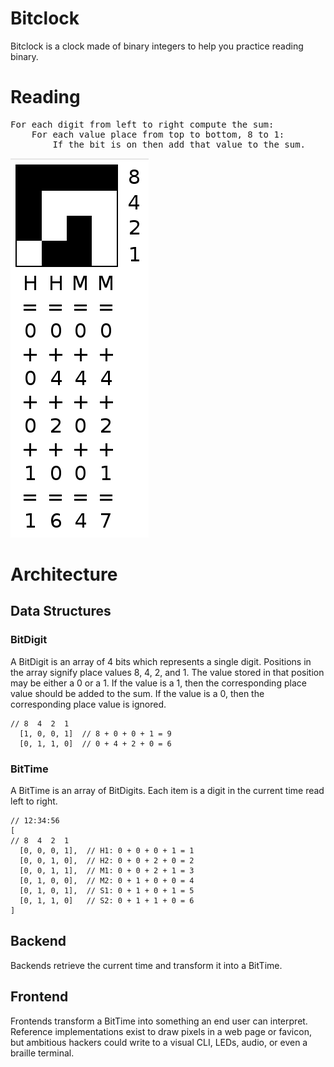 # Bitclock
Bitclock is a clock made of binary integers to help you practice reading binary.

# Reading
<pre>
For each digit from left to right compute the sum:
    For each value place from top to bottom, 8 to 1:
        If the bit is on then add that value to the sum.
</pre>
![Interpretation](img/interpretation.png)

# Architecture
## Data Structures
### BitDigit
A BitDigit is an array of 4 bits which represents a single digit. Positions in the array signify place values 8, 4, 2, and 1. The value stored in that position may be either a 0 or a 1. If the value is a 1, then the corresponding place value should be added to the sum. If the value is a 0, then the corresponding place value is ignored.
```
// 8  4  2  1
  [1, 0, 0, 1]  // 8 + 0 + 0 + 1 = 9
  [0, 1, 1, 0]  // 0 + 4 + 2 + 0 = 6

```

### BitTime
A BitTime is an array of BitDigits. Each item is a digit in the current time read left to right.
```
// 12:34:56
[
// 8  4  2  1
  [0, 0, 0, 1],  // H1: 0 + 0 + 0 + 1 = 1
  [0, 0, 1, 0],  // H2: 0 + 0 + 2 + 0 = 2
  [0, 0, 1, 1],  // M1: 0 + 0 + 2 + 1 = 3
  [0, 1, 0, 0],  // M2: 0 + 1 + 0 + 0 = 4
  [0, 1, 0, 1],  // S1: 0 + 1 + 0 + 1 = 5
  [0, 1, 1, 0]   // S2: 0 + 1 + 1 + 0 = 6
]
```


## Backend
Backends retrieve the current time and transform it into a BitTime.

## Frontend
Frontends transform a BitTime into something an end user can interpret. Reference implementations exist to draw pixels in a web page or favicon, but ambitious hackers could write to a visual CLI, LEDs, audio, or even a braille terminal.
